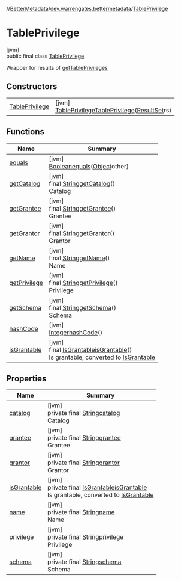 //[BetterMetadata](../../../index.md)/[dev.warrengates.bettermetadata](../index.md)/[TablePrivilege](index.md)

# TablePrivilege

[jvm]\
public final class [TablePrivilege](index.md)

Wrapper for results of [getTablePrivileges](https://docs.oracle.com/en/java/javase/17/docs/api/java.sql/java/sql/DatabaseMetaData.html#getTablePrivileges(java.lang.String,java.lang.String,java.lang.String))

## Constructors

| | |
|---|---|
| [TablePrivilege](-table-privilege.md) | [jvm]<br>[TablePrivilege](index.md)[TablePrivilege](-table-privilege.md)([ResultSet](https://docs.oracle.com/javase/8/docs/api/java/sql/ResultSet.html)rs) |

## Functions

| Name | Summary |
|---|---|
| [equals](equals.md) | [jvm]<br>[Boolean](https://docs.oracle.com/javase/8/docs/api/java/lang/Boolean.html)[equals](equals.md)([Object](https://docs.oracle.com/javase/8/docs/api/java/lang/Object.html)other) |
| [getCatalog](get-catalog.md) | [jvm]<br>final [String](https://docs.oracle.com/javase/8/docs/api/java/lang/String.html)[getCatalog](get-catalog.md)()<br>Catalog |
| [getGrantee](get-grantee.md) | [jvm]<br>final [String](https://docs.oracle.com/javase/8/docs/api/java/lang/String.html)[getGrantee](get-grantee.md)()<br>Grantee |
| [getGrantor](get-grantor.md) | [jvm]<br>final [String](https://docs.oracle.com/javase/8/docs/api/java/lang/String.html)[getGrantor](get-grantor.md)()<br>Grantor |
| [getName](get-name.md) | [jvm]<br>final [String](https://docs.oracle.com/javase/8/docs/api/java/lang/String.html)[getName](get-name.md)()<br>Name |
| [getPrivilege](get-privilege.md) | [jvm]<br>final [String](https://docs.oracle.com/javase/8/docs/api/java/lang/String.html)[getPrivilege](get-privilege.md)()<br>Privilege |
| [getSchema](get-schema.md) | [jvm]<br>final [String](https://docs.oracle.com/javase/8/docs/api/java/lang/String.html)[getSchema](get-schema.md)()<br>Schema |
| [hashCode](hash-code.md) | [jvm]<br>[Integer](https://docs.oracle.com/javase/8/docs/api/java/lang/Integer.html)[hashCode](hash-code.md)() |
| [isGrantable](is-grantable.md) | [jvm]<br>final [IsGrantable](../-is-grantable/index.md)[isGrantable](is-grantable.md)()<br>Is grantable, converted to [IsGrantable](../-is-grantable/index.md) |

## Properties

| Name | Summary |
|---|---|
| [catalog](index.md#-1091968238%2FProperties%2F-1216412040) | [jvm]<br>private final [String](https://docs.oracle.com/javase/8/docs/api/java/lang/String.html)[catalog](index.md#-1091968238%2FProperties%2F-1216412040)<br>Catalog |
| [grantee](index.md#-1794573873%2FProperties%2F-1216412040) | [jvm]<br>private final [String](https://docs.oracle.com/javase/8/docs/api/java/lang/String.html)[grantee](index.md#-1794573873%2FProperties%2F-1216412040)<br>Grantee |
| [grantor](index.md#-365110804%2FProperties%2F-1216412040) | [jvm]<br>private final [String](https://docs.oracle.com/javase/8/docs/api/java/lang/String.html)[grantor](index.md#-365110804%2FProperties%2F-1216412040)<br>Grantor |
| [isGrantable](is-grantable.md) | [jvm]<br>private final [IsGrantable](../-is-grantable/index.md)[isGrantable](is-grantable.md)<br>Is grantable, converted to [IsGrantable](../-is-grantable/index.md) |
| [name](index.md#859782404%2FProperties%2F-1216412040) | [jvm]<br>private final [String](https://docs.oracle.com/javase/8/docs/api/java/lang/String.html)[name](index.md#859782404%2FProperties%2F-1216412040)<br>Name |
| [privilege](index.md#-2129572870%2FProperties%2F-1216412040) | [jvm]<br>private final [String](https://docs.oracle.com/javase/8/docs/api/java/lang/String.html)[privilege](index.md#-2129572870%2FProperties%2F-1216412040)<br>Privilege |
| [schema](index.md#770732590%2FProperties%2F-1216412040) | [jvm]<br>private final [String](https://docs.oracle.com/javase/8/docs/api/java/lang/String.html)[schema](index.md#770732590%2FProperties%2F-1216412040)<br>Schema |
